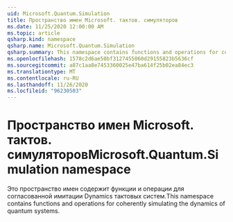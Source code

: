 ```yaml
---
uid: Microsoft.Quantum.Simulation
title: Пространство имен Microsoft. тактов. симуляторов
ms.date: 11/25/2020 12:00:00 AM
ms.topic: article
qsharp.kind: namespace
qsharp.name: Microsoft.Quantum.Simulation
qsharp.summary: This namespace contains functions and operations for coherently simulating the dynamics of quantum systems.
ms.openlocfilehash: 1578c2d6ae50bf3127455060d29155823b5636cf
ms.sourcegitcommit: a87c1aa8e7453360025e47ba614f25b02ea84ec3
ms.translationtype: MT
ms.contentlocale: ru-RU
ms.lasthandoff: 11/26/2020
ms.locfileid: "96230503"
---
```

# <a name="microsoftquantumsimulation-namespace"></a><span data-ttu-id="04488-102">Пространство имен Microsoft. тактов. симуляторов</span><span class="sxs-lookup"><span data-stu-id="04488-102">Microsoft.Quantum.Simulation namespace</span></span>

<span data-ttu-id="04488-103">Это пространство имен содержит функции и операции для согласованной имитации Dynamics тактовых систем.</span><span class="sxs-lookup"><span data-stu-id="04488-103">This namespace contains functions and operations for coherently simulating the dynamics of quantum systems.</span></span>

